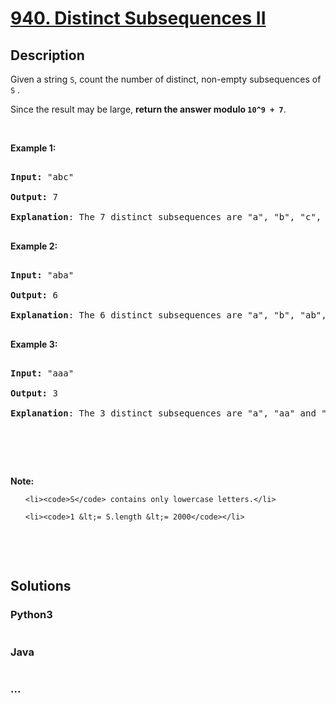 # [940. Distinct Subsequences II](https://leetcode.com/problems/distinct-subsequences-ii)

## Description
<p>Given a string <code>S</code>, count the number of distinct, non-empty subsequences of <code>S</code> .</p>

<p>Since the result may be large, <strong>return the answer modulo <code>10^9 + 7</code></strong>.</p>

<p>&nbsp;</p>

<p><strong>Example 1:</strong></p>

<pre>
<strong>Input: </strong><span id="example-input-1-1">&quot;abc&quot;</span>
<strong>Output: </strong><span id="example-output-1">7</span>
<span><strong>Explanation</strong>: The 7 distinct subsequences are &quot;a&quot;, &quot;b&quot;, &quot;c&quot;, &quot;ab&quot;, &quot;ac&quot;, &quot;bc&quot;, and &quot;abc&quot;.</span>
</pre>

<div>
<p><strong>Example 2:</strong></p>

<pre>
<strong>Input: </strong><span id="example-input-2-1">&quot;aba&quot;</span>
<strong>Output: </strong><span id="example-output-2">6
</span><strong>Explanation</strong>: The 6 distinct subsequences are &quot;a&quot;, &quot;b&quot;, &quot;ab&quot;, &quot;ba&quot;, &quot;aa&quot; and &quot;aba&quot;.
</pre>

<div>
<p><strong>Example 3:</strong></p>

<pre>
<strong>Input: </strong><span id="example-input-3-1">&quot;aaa&quot;</span>
<strong>Output: </strong><span id="example-output-3">3
</span><strong>Explanation</strong>: The 3 distinct subsequences are &quot;a&quot;, &quot;aa&quot; and &quot;aaa&quot;.
</pre>
</div>
</div>

<p>&nbsp;</p>

<p>&nbsp;</p>

<p><strong>Note:</strong></p>

<ol>
	<li><code>S</code> contains only lowercase letters.</li>
	<li><code>1 &lt;= S.length &lt;= 2000</code></li>
</ol>

<div>
<p>&nbsp;</p>

<div>
<div>&nbsp;</div>
</div>
</div>


## Solutions


### Python3

```python

```

### Java

```java

```

### ...
```

```
